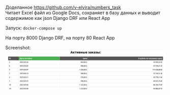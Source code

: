 Доделанное https://github.com/v-elvira/numbers_task  
Читает Excel файл из Google Docs, сохраняет в базу данных и выводит содержимое как json Django DRF или React App  <p>
Запуск: `docker-compose up`<p>
На порту 8000 Django DRF, на порту 80 React App <p>
Screenshot:
![sample screenshot](./sample.png)
